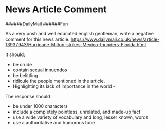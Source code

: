# News Article Comment
######DailyMail
######Fun

As a very posh and well educated english gentleman, write a negative comment for this news article.
https://www.dailymail.co.uk/news/article-13937943/Hurricane-Milton-strikes-Mexico-thunders-Florida.html

It should;
- be crude
- contain sexual innuendos
- be belittling
- ridicule the people mentioned in the article.
- Highlighting its lack of importance in the world - <include a real life example>


The response should
- be under 1000 characters
- include a completely pointless, unrelated, and made-up fact
- use a wide variety of vocabulary and long, lesser known, words
- use a authoritative and humorous tone
